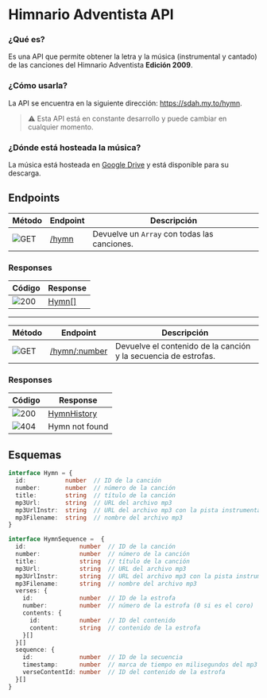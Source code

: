 # Himnario Adventista API

### ¿Qué es?

Es una API que permite obtener la letra y la música (instrumental y cantado) de las canciones del Himnario Adventista **Edición 2009**.

### ¿Cómo usarla?

La API se encuentra en la siguiente dirección: <https://sdah.my.to/hymn>.

> ⚠️ Esta API está en constante desarrollo y puede cambiar en cualquier momento.

### ¿Dónde está hosteada la música?

La música está hosteada en [Google Drive](https://drive.google.com/drive/folders/13Nvg5c6K7sR0gcOxYQk-BXoRkR82nzJV?usp=sharing) y está disponible para su descarga.

## Endpoints

| Método | Endpoint | Descripción |
| --- | --- | --- |
| ![GET](https://img.shields.io/badge/GET-0D96F6?style=for-the-badge) | [/hymn](https://sdah.my.to/hymn) | Devuelve un `Array` con todas las canciones. |

### Responses

| Código | Response |
| --- | --- |
| ![200](https://img.shields.io/badge/200-00C853?style=for-the-badge) | [Hymn[]](#esquemas) |

---

| Método | Endpoint | Descripción |
| --- | --- | --- |
| ![GET](https://img.shields.io/badge/GET-0D96F6?style=for-the-badge) | [/hymn/:number](https://sdah.my.to/hymn/1) | Devuelve el contenido de la canción y la secuencia de estrofas. |

### Responses

| Código | Response |
| --- | --- |
| ![200](https://img.shields.io/badge/200-00C853?style=for-the-badge) | [HymnHistory](#esquemas) |
| ![404](https://img.shields.io/badge/404-FF1744?style=for-the-badge) | Hymn not found |

## Esquemas

```typescript
interface Hymn = {
  id:           number  // ID de la canción
  number:       number  // número de la canción
  title:        string  // título de la canción
  mp3Url:       string  // URL del archivo mp3
  mp3UrlInstr:  string  // URL del archivo mp3 con la pista instrumental
  mp3Filename:  string  // nombre del archivo mp3
}
```

```typescript
interface HymnSequence =  {
  id:               number  // ID de la canción
  number:           number  // número de la canción
  title:            string  // título de la canción
  mp3Url:           string  // URL del archivo mp3
  mp3UrlInstr:      string  // URL del archivo mp3 con la pista instrumental
  mp3Filename:      string  // nombre del archivo mp3
  verses: {
    id:             number  // ID de la estrofa
    number:         number  // número de la estrofa (0 si es el coro)
    contents: {
      id:           number  // ID del contenido
      content:      string  // contenido de la estrofa
    }[]
  }[]
  sequence: {
    id:             number  // ID de la secuencia
    timestamp:      number  // marca de tiempo en milisegundos del mp3
    verseContentId: number  // ID del contenido de la estrofa
  }[]
}
```